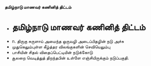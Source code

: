 **தமிழ்நாடு மாணவர் கணினித் திட்டம்**
- # தமிழ்நாடு மாணவர் கணினித் திட்டம்
- n. திருகு சுருளாய் அமைந்த ஒருவழி அடைப்பிதழின் நடு அச்சு
- முதுகெலும்புள்ள கீழ்த்தர விலங்குகளின் செவியெலும்பு
- பாசியின் சிதல் விதைப்பெட்டியின் நடுக்கோடு
- சூலறை வெடித்துத் திறந்தபின் உள்ளே எஞ்சியிருக்கும் நடுப்பகுதி.

